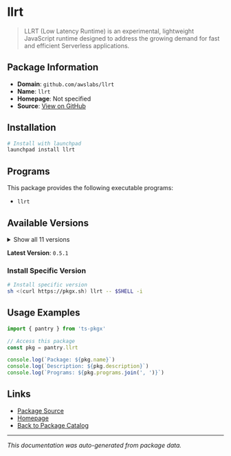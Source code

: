 # llrt

> LLRT (Low Latency Runtime) is an experimental, lightweight JavaScript runtime designed to address the growing demand for fast and efficient Serverless applications.

## Package Information

- **Domain**: `github.com/awslabs/llrt`
- **Name**: `llrt`
- **Homepage**: Not specified
- **Source**: [View on GitHub](https://github.com/pkgxdev/pantry/tree/main/projects/github.com/awslabs/llrt/package.yml)

## Installation

```bash
# Install with launchpad
launchpad install llrt
```

## Programs

This package provides the following executable programs:

- `llrt`

## Available Versions

<details>
<summary>Show all 11 versions</summary>

- `0.5.1`, `0.5.0`, `0.4.0`, `0.3.0`, `0.2.2`
- `0.2.1`, `0.2.0`, `0.1.15`, `0.1.14`, `0.1.13`
- `0.1.12`

</details>

**Latest Version**: `0.5.1`

### Install Specific Version

```bash
# Install specific version
sh <(curl https://pkgx.sh) llrt -- $SHELL -i
```

## Usage Examples

```typescript
import { pantry } from 'ts-pkgx'

// Access this package
const pkg = pantry.llrt

console.log(`Package: ${pkg.name}`)
console.log(`Description: ${pkg.description}`)
console.log(`Programs: ${pkg.programs.join(', ')}`)
```

## Links

- [Package Source](https://github.com/pkgxdev/pantry/tree/main/projects/github.com/awslabs/llrt/package.yml)
- [Homepage](#)
- [Back to Package Catalog](../../package-catalog.md)

---

*This documentation was auto-generated from package data.*

